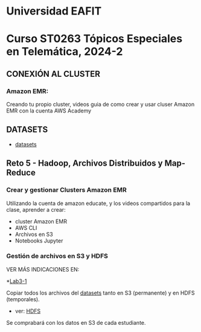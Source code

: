 # Universidad EAFIT
# Curso ST0263 Tópicos Especiales en Telemática, 2024-2

## CONEXIÓN AL CLUSTER

### Amazon EMR:

Creando tu propio cluster, videos guia de como crear y usar cluser Amazon EMR con la cuenta  AWS Academy

## DATASETS

* [datasets](datasets)

## Reto 5 - Hadoop, Archivos Distribuidos y Map-Reduce

### Crear y gestionar Clusters Amazon EMR

Utilizando la cuenta de amazon educate, y los videos compartidos para la clase, aprender a crear:

* cluster Amazon EMR
* AWS CLI
* Archivos en S3
* Notebooks Jupyter

### Gestión de archivos en S3 y HDFS

VER MÁS INDICACIONES EN:

*[Lab3-1](lab3-1-hdfs-s3.txt)

Copiar todos los archivos del [datasets](datasets) tanto en S3 (permanente) y en HDFS (temporales). 

* ver: [HDFS](01-hdfs)

Se comprabará con los datos en S3 de cada estudiante.
